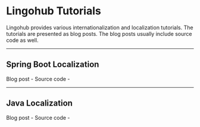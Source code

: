 # Lingohub Tutorials

Lingohub provides various internationalization and localization tutorials. 
The tutorials are presented as blog posts. The blog posts usually include source code as well.


--------------------------
Spring Boot Localization
--------------------------
Blog post - 
Source code -

--------------------------
Java Localization
--------------------------
Blog post -
Source code - 
